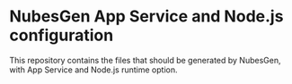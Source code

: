 # NubesGen App Service and Node.js configuration

This repository contains the files that should be generated by NubesGen, with App Service and Node.js runtime option.

